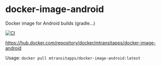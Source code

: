 # docker-image-android
Docker image for Android builds (gradle...)

[![CI](https://github.com/mtransitapps/docker-image-android/actions/workflows/publish-docker-image.yml/badge.svg)](https://github.com/mtransitapps/docker-image-android/actions/workflows/publish-docker-image.yml)

https://hub.docker.com/repository/docker/mtransitapps/docker-image-android

Usage: `docker pull mtransitapps/docker-image-android:latest`
